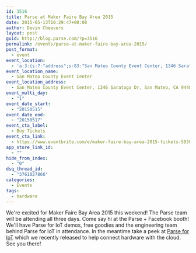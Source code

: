 ```yaml
---
id: 3516
title: Parse at Maker Faire Bay Area 2015
date: 2015-05-13T10:29:47+00:00
author: Devin Cheevers
layout: post
guid: http://blog.parse.com/?p=3516
permalink: /events/parse-at-maker-faire-bay-area-2015/
post_format:
  - event
event_location:
  - 'a:3:{s:7:"address";s:83:"San Mateo County Event Center, 1346 Saratoga Dr, San Mateo, CA 94403, United States";s:3:"lat";s:8:"37.54617";s:3:"lng";s:19:"-122.30216000000001";}'
event_location_name:
  - San Mateo County Event Center
event_location_address:
  - San Mateo County Event Center, 1346 Saratoga Dr, San Mateo, CA 94403, United States
event_multi_day:
  - "1"
event_date_start:
  - "20150515"
event_date_end:
  - "20150517"
event_cta_label:
  - Buy Tickets
event_cta_link:
  - https://www.eventbrite.com/e/maker-faire-bay-area-2015-tickets-5938495199
app_store_link_id:
  - ""
hide_from_index:
  - "0"
dsq_thread_id:
  - "3761027866"
categories:
  - Events
tags:
  - hardware
---
```

We're excited for Maker Faire Bay Area 2015 this weekend! The Parse team will be attending all three days. Come say hi at the Parse + Facebook booth! We'll have Parse for IoT demos, free goodies and the engineering team behind Parse for IoT in attendance. In the meantime take a peek at [Parse for IoT](http://blog.parse.com/learn/connecting-hardware-with-the-cloud-parse-for-iot/) which we recently released to help connect hardware with the cloud. See you there!